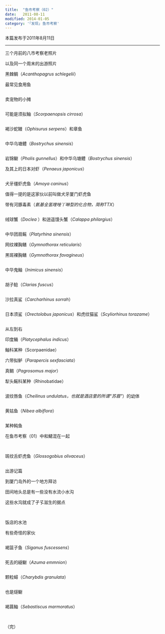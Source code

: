 ```yaml
---
title:  "鱼市考察（02）"
date:   2011-08-11
modified: 2014-01-05
category: '｢发现｣ 鱼市考察'
---
```


本篇发布于2011年8月11日

---

三个月前的八市考察老照片

以及同一个周末的出游照片

黑棘鲷（<i>Acanthopagrus schlegelii</i>）

最常见食用鱼

<img class='disc' data-src='https://lykoseremos.github.io/gmalb-04/disf2/25.jpg'>

卖宠物的小摊

<img class='disc' data-src='https://lykoseremos.github.io/gmalb-04/disf2/26.jpg'>

可能是须拟鲉（<i>Scorpaenopsis cirrosa</i>）

<img class='disc' data-src='https://lykoseremos.github.io/gmalb-04/disf2/27.jpg'>

褐沙蛇鳗（<i>Ophisurus serpens</i>）和章鱼

<img class='disc' data-src='https://lykoseremos.github.io/gmalb-04/disf2/28.jpg'>

中华乌塘鳢（<i>Bostrychus sinensis</i>）

<img class='disc' data-src='https://lykoseremos.github.io/gmalb-04/disf2/29.jpg'>

岩锦鳚（<i>Pholis gunnellus</i>）和中华乌塘鳢（<i>Bostrychus sinensis</i>）

及其上的日本对虾（<i>Penaeus japonicus</i>）

<img class='disc' data-src='https://lykoseremos.github.io/gmalb-04/disf2/30.jpg'>

犬牙缰虾虎鱼（<i>Amoya caninus</i>）

值得一提的是这家伙以前叫做犬牙厦门虾虎鱼

带有河豚毒素（<i>氨基全氢喹唑丫啉型的化合物，简称TTX</i>）

<img class='disc' data-src='https://lykoseremos.github.io/gmalb-04/disf2/31.jpg'>

绒球蟹（<i>Doclea </i>）和逍遥馒头蟹（<i>Calappa philargius</i>）

<img class='disc' data-src='https://lykoseremos.github.io/gmalb-04/disf2/32.jpg'>

中华团扇鳐（<i>Platyrhina sinensis</i>）

网纹裸胸鳝（<i>Gymnothorax reticularis</i>）

黑斑裸胸鳝（<i>Gymnothorax favagineus</i>）

<img class='disc' data-src='https://lykoseremos.github.io/gmalb-04/disf2/33.jpg'>

中华鬼鲉（<i>Inimicus sinensis</i>）

<img class='disc' data-src='https://lykoseremos.github.io/gmalb-04/disf2/34.jpg'>

胡子鲶（<i>Clarias fuscus</i>）

<img class='disc' data-src='https://lykoseremos.github.io/gmalb-04/disf2/35.jpg'>

沙拉真鲨（<i>Carcharhinus sorrah</i>）

<img class='disc' data-src='https://lykoseremos.github.io/gmalb-04/disf2/36.jpg'>

日本须鲨（<i>Orectolobus japonicus</i>）和虎纹猫鲨（<i>Scyliorhinus torazame</i>）

<img class='disc' data-src='https://lykoseremos.github.io/gmalb-04/disf2/37.jpg'>

从左到右

印度鲬（<i>Platycephalus indicus</i>）

鲉科某种（Scorpaenidae）

六带拟鲈（<i>Parapercis sexfasciata</i>）

真鲷（<i>Pagrosomus major</i>）

犁头鳐科某种（Rhinobatidae）

<img class='disc' data-src='https://lykoseremos.github.io/gmalb-04/disf2/38.jpg'>

波纹唇鱼（<i>Cheilinus undulatus，也就是酒店里的所谓“苏眉”</i>）的幼体

<img class='disc' data-src='https://lykoseremos.github.io/gmalb-04/disf2/39.jpg'>

黄姑鱼（<i>Nibea albiflora</i>）

<img class='disc' data-src='https://lykoseremos.github.io/gmalb-04/disf2/40.jpg'>

某种鲀鱼

在鱼市考察（01）中和鮶混在一起

<img class='disc' data-src='https://lykoseremos.github.io/gmalb-04/disf2/41.jpg'>

<img class='disc' data-src='https://lykoseremos.github.io/gmalb-04/disf2/42.jpg'>

斑纹舌虾虎鱼（<i>Glossogobius olivaceus</i>）

<img class='disc' data-src='https://lykoseremos.github.io/gmalb-04/disf2/43.jpg'>

出游记篇

到厦门岛外的一个地方拜访

田间地头总是有一些没有水流小水沟

这些水沟就成了孑孓滋生的据点

<img class='disc' data-src='https://lykoseremos.github.io/gmalb-04/disf2/44.jpg'>

<img class='disc' data-src='https://lykoseremos.github.io/gmalb-04/disf2/45.jpg'>

饭店的水池

有些奇怪的家伙

<img class='disc' data-src='https://lykoseremos.github.io/gmalb-04/disf2/46.jpg'>

褐篮子鱼（<i>Siganus fuscessens</i>）

<img class='disc' data-src='https://lykoseremos.github.io/gmalb-04/disf2/47.jpg'>

死去的繸鳚（<i>Azuma emmnion</i>）

<img class='disc' data-src='https://lykoseremos.github.io/gmalb-04/disf2/48.jpg'>

颗粒蟳（<i>Charybdis granulata</i>）

<img class='disc' data-src='https://lykoseremos.github.io/gmalb-04/disf2/49.jpg'>

也是燧鳚

<img class='disc' data-src='https://lykoseremos.github.io/gmalb-04/disf2/50.jpg'>

褐菖鲉（<i>Sebastiscus marmoratus</i>）

<img class='disc' data-src='https://lykoseremos.github.io/gmalb-04/disf2/51.jpg'>

<img class='disc' data-src='https://lykoseremos.github.io/gmalb-04/disf2/52.jpg'>

（完）

